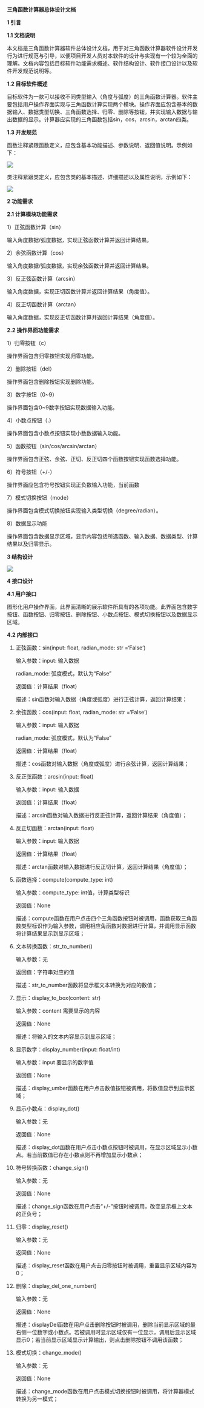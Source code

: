 **三角函数计算器总体设计文档**

**1 引言**

**1.1 文档说明**

本文档是三角函数计算器软件总体设计文档，用于对三角函数计算器软件设计开发行为进行规范与引导，以便项目开发人员对本软件的设计与实现有一个较为全面的理解。文档内容包括目标软件功能需求概述、软件结构设计、软件接口设计以及软件开发规范说明等。

**1.2 目标软件概述**

目标软件为一款可以接收不同类型输入（角度与弧度）的三角函数计算器。软件主要包括用户操作界面实现与三角函数计算实现两个模块。操作界面应包含基本的数据输入、数据类型切换、三角函数选择、归零、删除等按钮，并实现输入数据与输出数据的显示。计算器应实现的三角函数包括sin，cos，arcsin，arctan四类。

**1.3 开发规范**

函数注释紧跟函数定义，应包含基本功能描述、参数说明、返回值说明。示例如下：

![](media/9efde85c3a112a9c7270baedcd275fe1.png)

类注释紧跟类定义，应包含类的基本描述、详细描述以及属性说明，示例如下：

![](media/047974a30565d45d4aabef373eb0c7a8.png)

**2 功能需求**

**2.1 计算模块功能需求**

1）正弦函数计算（sin）

输入角度数据/弧度数据，实现正弦函数计算并返回计算结果。

2）余弦函数计算（cos）

输入角度数据/弧度数据，实现余弦函数计算并返回计算结果。

3）反正弦函数计算（arcsin）

输入角度数据，实现正切函数计算并返回计算结果（角度值）。

4）反正切函数计算（arctan）

输入角度数据，实现反正切函数计算并返回计算结果（角度值）。

**2.2 操作界面功能需求**

1）归零按钮（c）

操作界面包含归零按钮实现归零功能。

2）删除按钮（del）

操作界面包含删除按钮实现删除功能。

3）数字按钮（0\~9）

操作界面包含0\~9数字按钮实现数据输入功能。

4）小数点按钮（.）

操作界面包含小数点按钮实现小数数据输入功能。

5）函数按钮（sin/cos/arcsin/arctan）

操作界面包含正弦、余弦、正切、反正切四个函数按钮实现函数选择功能。

6）符号按钮（+/-）

操作界面应包含符号按钮实现正负数输入功能，当前函数

7）模式切换按钮（mode）

操作界面包含模式切换按钮实现输入类型切换（degree/radian）。

8）数据显示功能

操作界面包含数据显示区域，显示内容包括所选函数、输入数据、数据类型、计算结果以及归零显示。

**3 结构设计**

![](media/df3bcde98ba1fb13b919452f3ebad13d.png)

**4 接口设计**

**4.1 用户接口**

图形化用户操作界面，此界面清晰的展示软件所具有的各项功能。此界面包含数字按钮、函数按钮、归零按钮、删除按钮、小数点按钮、模式切换按钮以及数据显示区域。

**4.2 内部接口**

1.  正弦函数：sin(input: float, radian_mode: str =‘False’)

    输入参数：input: 输入数据

    radian_mode: 弧度模式，默认为“False”

    返回值：计算结果（float）

    描述：sin函数对输入数据（角度或弧度）进行正弦计算，返回计算结果；

2.  余弦函数：cos(input: float, radian_mode: str =‘False’)

    输入参数：input: 输入数据

    radian_mode: 弧度模式，默认为“False”

    返回值：计算结果（float）

    描述：cos函数对输入数据（角度或弧度）进行余弦计算，返回计算结果；

3.  反正弦函数：arcsin(input: float)

    输入参数：input: 输入数据

    返回值：计算结果（float）

    描述：arcsin函数对输入数据进行反正弦计算，返回计算结果（角度值）；

4.  反正切函数：arctan(input: float)

    输入参数：input: 输入数据

    返回值：计算结果（float）

    描述：arctan函数对输入数据进行反正切计算，返回计算结果（角度值）；

5.  函数选择：compute(compute_type: int)

    输入参数：compute_type: int值，计算类型标识

    返回值：None

    描述：compute函数在用户点击四个三角函数按钮时被调用，函数获取三角函数类型标识作为输入参数，调用相应角函数对数据进行计算，并调用显示函数将计算结果显示到显示区域；

6.  文本转换函数：str_to_number()

    输入参数：无

    返回值：字符串对应的值

    描述：str_to_number函数将显示框文本转换为对应的数值；

7.  显示：display_to_box(content: str)

    输入参数：content 需要显示的内容

    返回值：None

    描述：将输入的文本内容显示到显示区域；

8.  显示数字：display_number(input: float/int)

    输入参数：input 要显示的数字值

    返回值：None

    描述：display_umber函数在用户点击数值按钮被调用，将数值显示到显示区域；

9.  显示小数点：display_dot()

    输入参数：无

    返回值：None

    描述：display_dot函数在用户点击小数点按钮时被调用，在显示区域显示小数点。若当前数值已存在小数点则不再增加显示小数点；

10. 符号转换函数：change_sign()

    输入参数：无

    返回值：None

    描述：change_sign函数在用户点击“+/-”按钮时被调用，改变显示框上文本的正负号；

11. 归零：display_reset()

    输入参数：无

    返回值：None

    描述：display_reset函数在用户点击归零按钮时被调用，重置显示区域内容为0；

12. 删除：display_del_one_number()

    输入参数：无

    返回值：None

    描述：displayDel函数在用户点击删除按钮时被调用，删除当前显示区域的最右侧一位数字或小数点。若被调用时显示区域仅有一位显示，调用后显示区域显示0；若当前显示区域显示计算输出，则点击删除按钮不调用该函数；

13. 模式切换：change_mode()

    输入参数：无

    返回值：None

    描述：change_mode函数在用户点击模式切换按钮时被调用，将计算器模式转换为另一模式；
